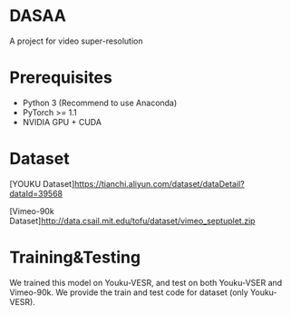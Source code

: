 # DASAA
A project for video super-resolution

# Prerequisites
* Python 3 (Recommend to use Anaconda)
* PyTorch >= 1.1
* NVIDIA GPU + CUDA

# Dataset
[YOUKU Dataset]<https://tianchi.aliyun.com/dataset/dataDetail?dataId=39568>


[Vimeo-90k Dataset]<http://data.csail.mit.edu/tofu/dataset/vimeo_septuplet.zip>

# Training&Testing
We trained this model on Youku-VESR, and test on both Youku-VSER and Vimeo-90k.  We provide the train and test code for dataset (only Youku-VESR).
